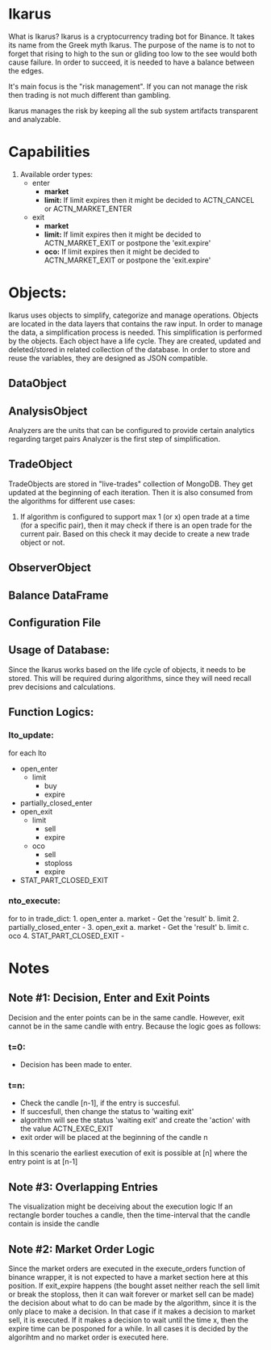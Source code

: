 # Ikarus
What is Ikarus?
Ikarus is a cryptocurrency trading bot for Binance. It takes its name from the Greek myth Ikarus. The purpose of the name is to not to forget that rising to high to the sun or gliding too low to the see would both cause failure. In order to succeed, it is needed to have a balance between the edges.

It's main focus is the "risk management". If you can not manage the risk then trading is not much different than gambling.

Ikarus manages the risk by keeping all the sub system artifacts transparent and analyzable.

# Capabilities
1. Available order types:
    - enter
        - **market**
        - **limit:** If limit expires then it might be decided to ACTN_CANCEL or ACTN_MARKET_ENTER
    - exit
        - **market**
        - **limit:** If limit expires then it might be decided to ACTN_MARKET_EXIT or postpone the 'exit.expire'
        - **oco:** If limit expires then it might be decided to ACTN_MARKET_EXIT or postpone the 'exit.expire'


# Objects:
Ikarus uses objects to simplify, categorize and manage operations. Objects are located in the data layers that contains the raw input. In order to manage the data, a simplification process is needed. This simplification is performed by the objects. Each object have a life cycle. They are created, updated and deleted/stored in related collection of the database. In order to store and reuse the variables, they are designed as JSON compatible.
## DataObject
## AnalysisObject
Analyzers are the units that can be configured to provide certain analytics regarding target pairs
Analyzer is the first step of simplification.
## TradeObject
TradeObjects are stored in "live-trades" collection of MongoDB. They get updated at the beginning of each iteration. Then it is also consumed from the algorithms for different use cases:
1) If algorithm is configured to support max 1 (or x) open trade at a time (for a specific pair), then it may check if there is an open trade for the current pair. Based on this check it may decide to create a new trade object or not.
## ObserverObject
## Balance DataFrame
## Configuration File

## Usage of Database:
Since the Ikarus works based on the life cycle of objects, it needs to be stored. This will be required during algorithms, since they will need recall prev decisions and calculations. 

## Function Logics:
### lto_update:
for each lto
- open_enter
    - limit
        - buy
        - expire
- partially_closed_enter
- open_exit
    - limit
        - sell
        - expire
    - oco
        - sell
        - stoploss
        - expire
- STAT_PART_CLOSED_EXIT

### nto_execute:
for to in trade_dict:
    1. open_enter
        a. market
            - Get the 'result'
        b. limit
    2. partially_closed_enter
        -
    3. open_exit
        a. market
            - Get the 'result'
        b. limit
        c. oco
    4. STAT_PART_CLOSED_EXIT
    -

# Notes
## Note #1: Decision, Enter and Exit Points
Decision and the enter points can be in the same candle. However, exit cannot be in the same candle with entry. Because the logic goes as follows:
### t=0:
- Decision has been made to enter.
### t=n:
- Check the candle [n-1], if the entry is succesful.
- If succesfull, then change the status to 'waiting exit'
- algorithm will see the status 'waiting exit' and create the 'action' with the value ACTN_EXEC_EXIT
- exit order will be placed at the beginning of the candle n

In this scenario the earliest execution of exit is possible at [n] where the entry point is at [n-1]

## Note #3: Overlapping Entries

The visualization might be deceiving about the execution logic
If an rectangle border touches a candle, then the time-interval that the candle contain is inside the candle

## Note #2: Market Order Logic

Since the market orders are executed in the execute_orders function of binance wrapper, 
it is not expected to have a market section here at this position. If exit_expire happens (the bought
asset neither reach the sell limit or break the stoploss, then it can wait forever or market sell can be made)
the decision about what to do can be made by the algorithm, since it is the only place to make a decision.
In that case if it makes a decision to market sell, it is executed. If it makes a decision to wait until the 
time x, then the expire time can be posponed for a while. In all cases it is decided by the algorihtm and no
market order is executed here.

